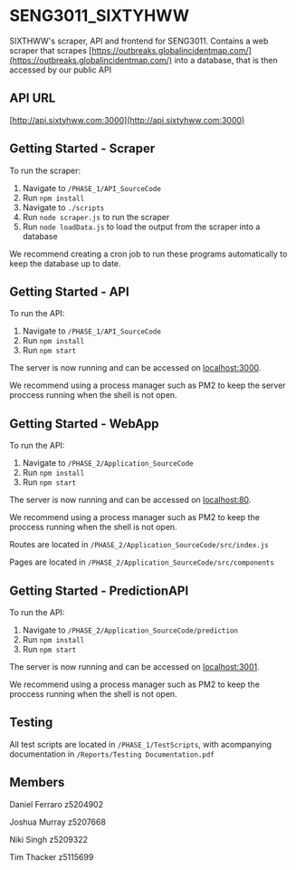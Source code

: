 # SENG3011_SIXTYHWW

SIXTHWW's scraper, API and frontend for SENG3011.
Contains a web scraper that scrapes [https://outbreaks.globalincidentmap.com/](https://outbreaks.globalincidentmap.com/) into a database, that is then accessed by our public API

## API URL
[http://api.sixtyhww.com:3000](http://api.sixtyhww.com:3000)

## Getting Started - Scraper
To run the scraper:
 1. Navigate to `/PHASE_1/API_SourceCode`
 2. Run `npm install`
 3. Navigate to `./scripts`
 4. Run `node scraper.js` to run the scraper
 5. Run `node loadData.js` to load the output from the scraper into a database

We recommend creating a cron job to run these programs automatically to keep the database up to date.

## Getting Started - API
To run the API:

 1. Navigate to `/PHASE_1/API_SourceCode`
 2. Run `npm install`
 3. Run `npm start`

The server is now running and can be accessed on [localhost:3000](http://localhost:3000).

We recommend using a process manager such as PM2 to keep the server proccess running when the shell is not open.

## Getting Started - WebApp
To run the API:

 1. Navigate to `/PHASE_2/Application_SourceCode`
 2. Run `npm install`
 3. Run `npm start`

The server is now running and can be accessed on [localhost:80](http://localhost:80).

We recommend using a process manager such as PM2 to keep the proccess running when the shell is not open.

Routes are located in `/PHASE_2/Application_SourceCode/src/index.js`

Pages are located in `/PHASE_2/Application_SourceCode/src/components`

## Getting Started - PredictionAPI
To run the API:

 1. Navigate to `/PHASE_2/Application_SourceCode/prediction`
 2. Run `npm install`
 3. Run `npm start`

The server is now running and can be accessed on [localhost:3001](http://localhost:3001).

We recommend using a process manager such as PM2 to keep the proccess running when the shell is not open.

## Testing
All test scripts are located in `/PHASE_1/TestScripts`, with acompanying documentation in `/Reports/Testing Documentation.pdf`


## Members
Daniel Ferraro z5204902

Joshua Murray z5207668

Niki Singh z5209322

Tim Thacker z5115699
